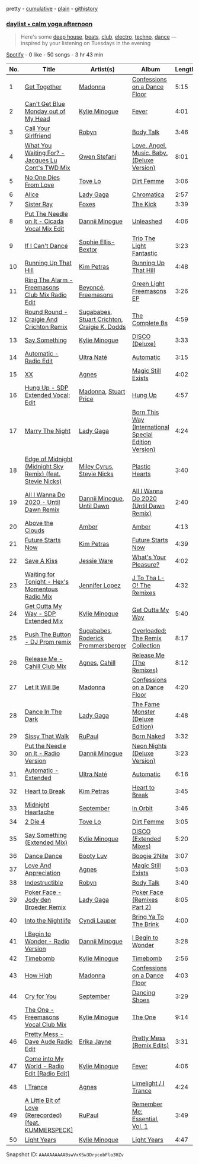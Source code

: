 pretty - [cumulative](/playlists/cumulative/37i9dQZF1EP6YuccBxUcC1.md) - [plain](/playlists/plain/37i9dQZF1EP6YuccBxUcC1) - [githistory](https://github.githistory.xyz/mdn522/spotify-playlist-archive/blob/main/playlists/plain/37i9dQZF1EP6YuccBxUcC1)

### [daylist • calm yoga afternoon](https://open.spotify.com/playlist/37i9dQZF1EP6YuccBxUcC1)

> Here's some <a href="spotify:playlist:37i9dQZF1EId9cZrsKjzaP">deep house</a>, <a href="spotify:playlist:37i9dQZF1EIhgWBKbvXsvy">beats</a>, <a href="spotify:playlist:37i9dQZF1EIcsHAaTPt2VN">club</a>, <a href="spotify:playlist:37i9dQZF1EIf9xcFwRrkTm">electro</a>, <a href="spotify:playlist:37i9dQZF1EIeKh45OZ1ylm">techno</a>, <a href="spotify:playlist:37i9dQZF1EIhIsNBs86Fmu">dance</a> — inspired by your listening on Tuesdays in the evening

[Spotify](https://open.spotify.com/user/spotify) - 0 like - 50 songs - 3 hr 43 min

| No. | Title | Artist(s) | Album | Length |
|---|---|---|---|---|
| 1 | [Get Together](https://open.spotify.com/track/1AQQ9DdpEemMVTHNz4eG9a) | [Madonna](https://open.spotify.com/artist/6tbjWDEIzxoDsBA1FuhfPW) | [Confessions on a Dance Floor](https://open.spotify.com/album/1hg0pQJLE9dzfT1kgZtDPr) | 5:15 |
| 2 | [Can't Get Blue Monday out of My Head](https://open.spotify.com/track/3DBErzKR7FVxLJvdzGlCLx) | [Kylie Minogue](https://open.spotify.com/artist/4RVnAU35WRWra6OZ3CbbMA) | [Fever](https://open.spotify.com/album/4WzTXHp8bVKkKNu3UQ2Fqu) | 4:01 |
| 3 | [Call Your Girlfriend](https://open.spotify.com/track/15hut9fX33giUAMyycwvsV) | [Robyn](https://open.spotify.com/artist/6UE7nl9mha6s8z0wFQFIZ2) | [Body Talk](https://open.spotify.com/album/0le9TO3kU69m6iWHTjNs9Y) | 3:46 |
| 4 | [What You Waiting For? \- Jacques Lu Cont's TWD Mix](https://open.spotify.com/track/4eimdviHxrfYJnNyqRo0DF) | [Gwen Stefani](https://open.spotify.com/artist/4yiQZ8tQPux8cPriYMWUFP) | [Love\. Angel\. Music\. Baby\. \(Deluxe Version\)](https://open.spotify.com/album/3Lqn8M0QxPLIPRJ4nUKTGN) | 8:01 |
| 5 | [No One Dies From Love](https://open.spotify.com/track/51DXwluqCo7bx4QAFuGoEm) | [Tove Lo](https://open.spotify.com/artist/4NHQUGzhtTLFvgF5SZesLK) | [Dirt Femme](https://open.spotify.com/album/0HO9NtwyP7ZqB1jZ70MJL6) | 3:06 |
| 6 | [Alice](https://open.spotify.com/track/41A89rj3GoMG6ktN37L7PG) | [Lady Gaga](https://open.spotify.com/artist/1HY2Jd0NmPuamShAr6KMms) | [Chromatica](https://open.spotify.com/album/05c49JgPmL4Uz2ZeqRx5SP) | 2:57 |
| 7 | [Sister Ray](https://open.spotify.com/track/4pfjtMqXAsVrjCzEtthqo0) | [Foxes](https://open.spotify.com/artist/7qRll6DYV06u2VuRPAVqug) | [The Kick](https://open.spotify.com/album/2IXCvUDkW26YzxCizZ9b6n) | 3:39 |
| 8 | [Put The Needle on It \- Cicada Vocal Mix Edit](https://open.spotify.com/track/6DQyNNKtY6fSHBE8fZUM1a) | [Dannii Minogue](https://open.spotify.com/artist/6XCS9JCn56Q252cMOTbeq6) | [Unleashed](https://open.spotify.com/album/3iGfWJ6yOi84exevllHnJb) | 4:06 |
| 9 | [If I Can't Dance](https://open.spotify.com/track/1FBPdXaWvaAOsoZxAkzDEz) | [Sophie Ellis\-Bextor](https://open.spotify.com/artist/2cBh5lVMg222FFuRU7EfDE) | [Trip The Light Fantastic](https://open.spotify.com/album/7GYv8e5KITGMiVAz64BLbw) | 3:23 |
| 10 | [Running Up That Hill](https://open.spotify.com/track/2DOLnbsYoLcEWQXPlYlLiT) | [Kim Petras](https://open.spotify.com/artist/3Xt3RrJMFv5SZkCfUE8C1J) | [Running Up That Hill](https://open.spotify.com/album/1W1WeSndlxGYxbIr2qJrik) | 4:48 |
| 11 | [Ring The Alarm \- Freemasons Club Mix Radio Edit](https://open.spotify.com/track/0s8W3SU93MeQdkKvZJ8ZCV) | [Beyoncé](https://open.spotify.com/artist/6vWDO969PvNqNYHIOW5v0m), [Freemasons](https://open.spotify.com/artist/49H2dQUNhIlso7VNkS8nFR) | [Green Light Freemasons EP](https://open.spotify.com/album/6qavIPdgOkhfVrlZHPnrMt) | 3:26 |
| 12 | [Round Round \- Craigie And Crichton Remix](https://open.spotify.com/track/5BTkxEUy85rHa86qpdA2Z0) | [Sugababes](https://open.spotify.com/artist/7rZNSLWMjTbwdLNskFbzFf), [Stuart Crichton](https://open.spotify.com/artist/2WRkTsF3Uk2tTJF2p45WkB), [Craigie K\. Dodds](https://open.spotify.com/artist/4EyJP3IWspCuzGkEIABFEY) | [The Complete Bs](https://open.spotify.com/album/4LKj8QKCXPmu816k9IclXN) | 4:59 |
| 13 | [Say Something](https://open.spotify.com/track/5ZOr84cvpMI8G7b9A6UKxp) | [Kylie Minogue](https://open.spotify.com/artist/4RVnAU35WRWra6OZ3CbbMA) | [DISCO \(Deluxe\)](https://open.spotify.com/album/140JX9hRDcAmfANQeKSnmG) | 3:33 |
| 14 | [Automatic \- Radio Edit](https://open.spotify.com/track/6GBOT3gzncVveylOGG7OKQ) | [Ultra Naté](https://open.spotify.com/artist/1cK2Abwkni7m51wJCSGllN) | [Automatic](https://open.spotify.com/album/7r9NryvEPcxa7DahzuPXsO) | 3:15 |
| 15 | [XX](https://open.spotify.com/track/6zolxMGqhc9NL4QMema3tt) | [Agnes](https://open.spotify.com/artist/6SsTlCsuCYleNza6xGwynu) | [Magic Still Exists](https://open.spotify.com/album/5yD8F2BqQt2xLuMof36IYN) | 4:02 |
| 16 | [Hung Up \- SDP Extended Vocal; Edit](https://open.spotify.com/track/1mnQvyDUdFnplKO34d8ANi) | [Madonna](https://open.spotify.com/artist/6tbjWDEIzxoDsBA1FuhfPW), [Stuart Price](https://open.spotify.com/artist/0xARq6mLw9o4lgFGVHYQQv) | [Hung Up](https://open.spotify.com/album/5pCiia4hxEZYw3fOTo657h) | 4:57 |
| 17 | [Marry The Night](https://open.spotify.com/track/02d1E4NRuh7OEQO4vCb9PD) | [Lady Gaga](https://open.spotify.com/artist/1HY2Jd0NmPuamShAr6KMms) | [Born This Way \(International Special Edition Version\)](https://open.spotify.com/album/6LY3AerY6KNGOPsNPL63Kk) | 4:24 |
| 18 | [Edge of Midnight \(Midnight Sky Remix\) \(feat\. Stevie Nicks\)](https://open.spotify.com/track/1Tip6R4swhC7E6hgILBjrE) | [Miley Cyrus](https://open.spotify.com/artist/5YGY8feqx7naU7z4HrwZM6), [Stevie Nicks](https://open.spotify.com/artist/7crPfGd2k81ekOoSqQKWWz) | [Plastic Hearts](https://open.spotify.com/album/5BRhg6NSEZOj0BR6Iz56fR) | 3:40 |
| 19 | [All I Wanna Do 2020 \- Until Dawn Remix](https://open.spotify.com/track/7a4WUx9JD2ke4cGOLEHcop) | [Dannii Minogue](https://open.spotify.com/artist/6XCS9JCn56Q252cMOTbeq6), [Until Dawn](https://open.spotify.com/artist/49hK2KdkC23KHY83DwIfS2) | [All I Wanna Do 2020 \(Until Dawn Remix\)](https://open.spotify.com/album/5ffo1i9q6qNiObxrl0aDOQ) | 2:40 |
| 20 | [Above the Clouds](https://open.spotify.com/track/3mKZPym2hOKFIFU9nhwJAg) | [Amber](https://open.spotify.com/artist/6uGKydhYXrVOEXM6QbVzyH) | [Amber](https://open.spotify.com/album/5zcajZpZN06iFDq4B87xTg) | 4:13 |
| 21 | [Future Starts Now](https://open.spotify.com/track/3p2wS6G159mBIU50xl7uvc) | [Kim Petras](https://open.spotify.com/artist/3Xt3RrJMFv5SZkCfUE8C1J) | [Future Starts Now](https://open.spotify.com/album/0mhiYBnL1wLGc0CgMhvBe2) | 4:39 |
| 22 | [Save A Kiss](https://open.spotify.com/track/6rlQYRWG6ZN5X89LA0zBE7) | [Jessie Ware](https://open.spotify.com/artist/5Mq7iqCWBzofK39FBqblNc) | [What's Your Pleasure?](https://open.spotify.com/album/1CTm3ARqDETSm7GfvNYNJp) | 4:02 |
| 23 | [Waiting for Tonight \- Hex's Momentous Radio Mix](https://open.spotify.com/track/5WD55ZJWhumwIDGau2Q9lM) | [Jennifer Lopez](https://open.spotify.com/artist/2DlGxzQSjYe5N6G9nkYghR) | [J To Tha L\-O! The Remixes](https://open.spotify.com/album/1eqm8uDzngK88EvMfp4MOm) | 4:32 |
| 24 | [Get Outta My Way \- SDP Extended Mix](https://open.spotify.com/track/4obEBccMeDnSA930S1BDaL) | [Kylie Minogue](https://open.spotify.com/artist/4RVnAU35WRWra6OZ3CbbMA) | [Get Outta My Way](https://open.spotify.com/album/21bHNilZAUdOeWsbmzxep0) | 5:40 |
| 25 | [Push The Button \- DJ Prom remix](https://open.spotify.com/track/0Yib8QbwltECw2q48Xhh6m) | [Sugababes](https://open.spotify.com/artist/7rZNSLWMjTbwdLNskFbzFf), [Roderick Prommersberger](https://open.spotify.com/artist/226UN2hnqK63OxlNLNIw67) | [Overloaded: The Remix Collection](https://open.spotify.com/album/244vcNoc6LqmjuwkMp5FCp) | 8:17 |
| 26 | [Release Me \- Cahill Club Mix](https://open.spotify.com/track/31IsXfyWTuOJ1JWSstlmDo) | [Agnes](https://open.spotify.com/artist/6SsTlCsuCYleNza6xGwynu), [Cahill](https://open.spotify.com/artist/02nqwOvmlIhYQtZ5kVqJZm) | [Release Me \(The Remixes\)](https://open.spotify.com/album/1TPdaoR11r5xdAvxNIXZkK) | 8:12 |
| 27 | [Let It Will Be](https://open.spotify.com/track/5HKcfvhCdIoZKzeQw2HgEe) | [Madonna](https://open.spotify.com/artist/6tbjWDEIzxoDsBA1FuhfPW) | [Confessions on a Dance Floor](https://open.spotify.com/album/1hg0pQJLE9dzfT1kgZtDPr) | 4:20 |
| 28 | [Dance In The Dark](https://open.spotify.com/track/6Qh10T7u43YciJsJa99R3v) | [Lady Gaga](https://open.spotify.com/artist/1HY2Jd0NmPuamShAr6KMms) | [The Fame Monster \(Deluxe Edition\)](https://open.spotify.com/album/6rePArBMb5nLWEaY9aQqL4) | 4:48 |
| 29 | [Sissy That Walk](https://open.spotify.com/track/4KvHJkVdQQrskjVfGoYedT) | [RuPaul](https://open.spotify.com/artist/2SdOKxC1sSxEyv8JYERaNe) | [Born Naked](https://open.spotify.com/album/3Kl2udummuO8MuE3cYa3sM) | 3:32 |
| 30 | [Put the Needle on It \- Radio Version](https://open.spotify.com/track/5aRo3CtyhM1JKYqdmNaQza) | [Dannii Minogue](https://open.spotify.com/artist/6XCS9JCn56Q252cMOTbeq6) | [Neon Nights \(Deluxe Version\)](https://open.spotify.com/album/5wPGmNlCTfX44dFqvefJUE) | 3:23 |
| 31 | [Automatic \- Extended](https://open.spotify.com/track/57gOnll7vDLPoA303m6fCa) | [Ultra Naté](https://open.spotify.com/artist/1cK2Abwkni7m51wJCSGllN) | [Automatic](https://open.spotify.com/album/7r9NryvEPcxa7DahzuPXsO) | 6:16 |
| 32 | [Heart to Break](https://open.spotify.com/track/1jFN0stMzLepoPxvPywGZj) | [Kim Petras](https://open.spotify.com/artist/3Xt3RrJMFv5SZkCfUE8C1J) | [Heart to Break](https://open.spotify.com/album/1EIqxxK1683sjRXjx2MXyD) | 3:45 |
| 33 | [Midnight Heartache](https://open.spotify.com/track/2kb39iZDO1LP2hQ1K2St3a) | [September](https://open.spotify.com/artist/6VX2R9L0O0d6qPvqGuIH7b) | [In Orbit](https://open.spotify.com/album/0dMfRWTkg6VodhCaZfdVJm) | 3:46 |
| 34 | [2 Die 4](https://open.spotify.com/track/1VYlIU9IpVa4MHUqzKHyOb) | [Tove Lo](https://open.spotify.com/artist/4NHQUGzhtTLFvgF5SZesLK) | [Dirt Femme](https://open.spotify.com/album/0HO9NtwyP7ZqB1jZ70MJL6) | 3:05 |
| 35 | [Say Something \(Extended Mix\)](https://open.spotify.com/track/0ZbkqpGDuzyrNwS1CuqpPw) | [Kylie Minogue](https://open.spotify.com/artist/4RVnAU35WRWra6OZ3CbbMA) | [DISCO \(Extended Mixes\)](https://open.spotify.com/album/0ccxtf0Pmmfje0duFfgUM9) | 5:20 |
| 36 | [Dance Dance](https://open.spotify.com/track/20W7pXJGjYLOmzonKPh1pY) | [Booty Luv](https://open.spotify.com/artist/1RtyP3Yk376oIq4dB7VMzC) | [Boogie 2Nite](https://open.spotify.com/album/32X8uLgBiRxuGYBtMu8XNa) | 3:07 |
| 37 | [Love And Appreciation](https://open.spotify.com/track/1MfbWqsh6HxRxXd6pJwnXy) | [Agnes](https://open.spotify.com/artist/6SsTlCsuCYleNza6xGwynu) | [Magic Still Exists](https://open.spotify.com/album/5yD8F2BqQt2xLuMof36IYN) | 5:03 |
| 38 | [Indestructible](https://open.spotify.com/track/0FenOOyd5CNdDGlxtQ86gN) | [Robyn](https://open.spotify.com/artist/6UE7nl9mha6s8z0wFQFIZ2) | [Body Talk](https://open.spotify.com/album/0le9TO3kU69m6iWHTjNs9Y) | 3:40 |
| 39 | [Poker Face \- Jody den Broeder Remix](https://open.spotify.com/track/1OsdCbQTwjD9oslVsc95SZ) | [Lady Gaga](https://open.spotify.com/artist/1HY2Jd0NmPuamShAr6KMms) | [Poker Face \(Remixes Part 2\)](https://open.spotify.com/album/2eYyVeaBFs93F4DZG5BbPJ) | 8:05 |
| 40 | [Into the Nightlife](https://open.spotify.com/track/5sNMvugK74Y1EtpRfBETX6) | [Cyndi Lauper](https://open.spotify.com/artist/2BTZIqw0ntH9MvilQ3ewNY) | [Bring Ya To The Brink](https://open.spotify.com/album/3AjLjZYNM0pBO56XfXaye9) | 4:00 |
| 41 | [I Begin to Wonder \- Radio Version](https://open.spotify.com/track/3H9XZVhg76L02SUvmFFP5h) | [Dannii Minogue](https://open.spotify.com/artist/6XCS9JCn56Q252cMOTbeq6) | [I Begin to Wonder](https://open.spotify.com/album/2sBCrpqkwmUSMqGgbBoNMM) | 3:28 |
| 42 | [Timebomb](https://open.spotify.com/track/5iXlbg16Fw84K2FwPsokzj) | [Kylie Minogue](https://open.spotify.com/artist/4RVnAU35WRWra6OZ3CbbMA) | [Timebomb](https://open.spotify.com/album/1KFhdsYYnLd5nJGNSNg4Tl) | 2:56 |
| 43 | [How High](https://open.spotify.com/track/2aGCEvfmDO7sqcQZHhq2lQ) | [Madonna](https://open.spotify.com/artist/6tbjWDEIzxoDsBA1FuhfPW) | [Confessions on a Dance Floor](https://open.spotify.com/album/1hg0pQJLE9dzfT1kgZtDPr) | 4:03 |
| 44 | [Cry for You](https://open.spotify.com/track/1mvZErZBp7WZT3HfGBykao) | [September](https://open.spotify.com/artist/6VX2R9L0O0d6qPvqGuIH7b) | [Dancing Shoes](https://open.spotify.com/album/5ENrI2pojxE4XhSmncl4cz) | 3:29 |
| 45 | [The One \- Freemasons Vocal Club Mix](https://open.spotify.com/track/19lE9eTwJOBnV0ofaPVlFl) | [Kylie Minogue](https://open.spotify.com/artist/4RVnAU35WRWra6OZ3CbbMA) | [The One](https://open.spotify.com/album/5BYL7I2YhpbehIKVTQ9UsG) | 9:14 |
| 46 | [Pretty Mess \- Dave Aude Radio Edit](https://open.spotify.com/track/5ASngoftozJl6l2Cl6GX8c) | [Erika Jayne](https://open.spotify.com/artist/3jgs1QD0amFu2y6bqSK36Y) | [Pretty Mess \(Remix Edits\)](https://open.spotify.com/album/13jKNskx9u2QIr9Hf4tbNx) | 3:31 |
| 47 | [Come into My World \- Radio Edit \[Radio Edit\]](https://open.spotify.com/track/39DW02MW41A8bBIxH7nT1V) | [Kylie Minogue](https://open.spotify.com/artist/4RVnAU35WRWra6OZ3CbbMA) | [Fever](https://open.spotify.com/album/4WzTXHp8bVKkKNu3UQ2Fqu) | 4:06 |
| 48 | [I Trance](https://open.spotify.com/track/6qT4P8ESrzNP6jYf1wCUhs) | [Agnes](https://open.spotify.com/artist/6SsTlCsuCYleNza6xGwynu) | [Limelight / I Trance](https://open.spotify.com/album/1eLDMA6XNw3FVxZ9cRxEJm) | 4:24 |
| 49 | [A Little Bit of Love \(Rerecorded\) \[feat\. KUMMERSPECK\]](https://open.spotify.com/track/36ChCgcv9DXr7wC8Lgr0kQ) | [RuPaul](https://open.spotify.com/artist/2SdOKxC1sSxEyv8JYERaNe) | [Remember Me: Essential, Vol\. 1](https://open.spotify.com/album/3ZGfhmHGO1KE5kLgyxIEc8) | 3:49 |
| 50 | [Light Years](https://open.spotify.com/track/23I7SxHu8fHBA6CVQ7Z0w8) | [Kylie Minogue](https://open.spotify.com/artist/4RVnAU35WRWra6OZ3CbbMA) | [Light Years](https://open.spotify.com/album/3vH4V069uawep9By3y6EP7) | 4:47 |

Snapshot ID: `AAAAAAAAAABswVxKSw3DrpcobFlo3HZv`
